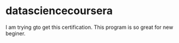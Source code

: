 # datasciencecoursera
I am trying gto get this certification.
This program is so great for new beginer.
